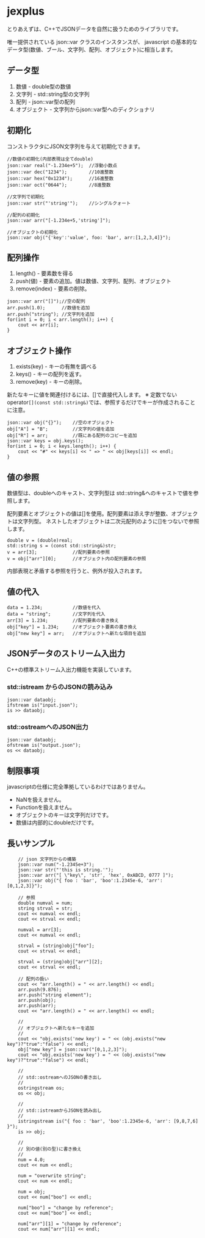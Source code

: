 jexplus
=======

とりあえずは、C++でJSONデータを自然に扱うためのライブラリです。

唯一提供されている json::var クラスのインスタンスが、
javascript の基本的なデータ型(数値、ブール、文字列、配列、オブジェクト)に相当します。

## データ型

1. 数値 - double型の数値
2. 文字列 - std::string型の文字列
3. 配列 - json::var型の配列
4. オブジェクト - 文字列からjson::var型へのディクショナリ

## 初期化

コンストラクタにJSON文字列を与えて初期化できます。

```
//数値の初期化(内部表現は全てdouble)
json::var real("-1.234e+5");  //浮動小数点
json::var dec("1234");        //10進整数
json::var hex("0x1234");      //16進整数
json::var oct("0644");        //8進整数

//文字列で初期化
json::var str("'string'");    //シングルクォート

//配列の初期化
json::var arr("[-1.234e+5,'string']");

//オブジェクトの初期化
json::var obj("{'key':'value', foo: 'bar', arr:[1,2,3,4]}");
```

## 配列操作

1. length() - 要素数を得る
2. push(値) - 要素の追加。値は数値、文字列、配列、オブジェクト
3. remove(index) - 要素の削除。


```
json::var arr("[]");//空の配列
arr.push(1.0);      //数値を追加
arr.push("string"); //文字列を追加
for(int i = 0; i < arr.length(); i++) {
    cout << arr[i];
}
```

## オブジェクト操作

1. exists(key) - キーの有無を調べる
2. keys() - キーの配列を返す。
3. remove(key) - キーの削除。

新たなキーに値を関連付けるには、\[\]で直接代入します。
※ 定数でないoperator`[](const std::string&)`では、参照するだけでキーが作成されることに注意。

```
json::var obj("{}");    //空のオブジェクト
obj["A"] = "B";         //文字列の値を追加
obj["R"] = arr;         //既にある配列のコピーを追加
json::var keys = obj.keys();
for(int i = 0; i < keys.length(); i++) {
    cout << "#" << keys[i] << " => " << obj[keys[i]] << endl;
}
```

## 値の参照

数値型は、doubleへのキャスト、文字列型は std::string&へのキャストで値を参照します。

配列要素とオブジェクトの値は\[\]を使用。配列要素は添え字が整数、オブジェクトは文字列型。
ネストしたオブジェクトは二次元配列のように\[\]をつないで参照します。

```
double v = (double)real;
std::string s = (const std::string&)str;
v = arr[3];             //配列要素の参照
v = obj["arr"][0];      //オブジェクト内の配列要素の参照
```

内部表現と矛盾する参照を行うと、例外が投入されます。


## 値の代入

```
data = 1.234;           //数値を代入
data = "string";        //文字列を代入
arr[3] = 1.234;         //配列要素の書き換え
obj["key"] = 1.234;     //オブジェクト要素の書き換え
obj["new key"] = arr;   //オブジェクトへ新たな項目を追加
```

## JSONデータのストリーム入出力

C++の標準ストリーム入出力機能を実装しています。

### std::istream からのJSONの読み込み

```
json::var dataobj;
ifstream is("input.json");
is >> dataobj;
```

### std::ostreamへのJSON出力

```
json::var dataobj;
ofstream is("output.json");
os << dataobj;
```

## 制限事項

javascriptの仕様に完全準拠しているわけではありません。

* NaNを扱えません。
* Functionを扱えません。
* オブジェクトのキーは文字列だけです。
* 数値は内部的にdoubleだけです。

## 長いサンプル

```
    // json 文字列からの構築
    json::var num("-1.2345e+3");
    json::var str("'this is string.'");
    json::var arr("[ \"key\", 'str', 'hex', 0xABCD, 0777 ]");
    json::var obj("{ foo : 'bar', 'boo':1.2345e-6, 'arr': [0,1,2,3]}");

    // 参照
    double numval = num;
    string strval = str;
    cout << numval << endl;
    cout << strval << endl;

    numval = arr[3];
    cout << numval << endl;

    strval = (string)obj["foo"];
    cout << strval << endl;

    strval = (string)obj["arr"][2];
    cout << strval << endl;

    // 配列の扱い
    cout << "arr.length() = " << arr.length() << endl;
    arr.push(9.876);
    arr.push("string element");
    arr.push(obj);
    arr.push(arr);
    cout << "arr.length() = " << arr.length() << endl;

    //
    // オブジェクトへ新たなキーを追加
    //
    cout << "obj.exists('new key') = " << (obj.exists("new key")?"true":"false") << endl;
    obj["new key"] = json::var("[0,1,2,3]");
    cout << "obj.exists('new key') = " << (obj.exists("new key")?"true":"false") << endl;

    //
    // std::ostreamへのJSONの書き出し
    //
    ostringstream os;
    os << obj;

    //
    // std::istreamからJSONを読み出し
    //
    istringstream is("{ foo : 'bar', 'boo':1.2345e-6, 'arr': [9,8,7,6] }");
    is >> obj;

    //
    // 別の値(別の型)に書き換え
    //
    num = 4.0;
    cout << num << endl;

    num = "overwrite string";
    cout << num << endl;

    num = obj;
    cout << num["boo"] << endl;

    num["boo"] = "change by reference";
    cout << num["boo"] << endl;

    num["arr"][1] = "change by reference";
    cout << num["arr"][1] << endl;
```
